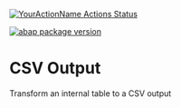 [![YourActionName Actions Status](https://github.com/reyemsaibot/CSV-Output/workflows/Main/badge.svg)](https://github.com/reyemsaibot/CSV-Output/actions)

[![abap package version](https://img.shields.io/endpoint?url=https://shield.abap.space/version-shield-json/github/reyemsaibot/CSV-Output/src/zcl_csv.clas.abap/gc_version&label=version)](.apack-manifest.xml)

# CSV Output
 Transform an internal table to a CSV output
